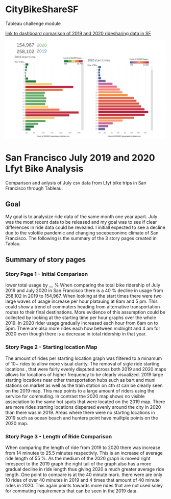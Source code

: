 # CityBikeShareSF
Tableau challenge module 

[link to dashboard comarison of 2019 and 2020 ridesharing data in SF](https://public.tableau.com/profile/robert.d.rustia#!/vizhome/Mod_14_challenge/2019-2020JulySFbikecomparison)

![preview of tables](https://github.com/misterrustia/CityBikeShareSF/blob/master/Screen%20Shot%202021-03-15%20at%206.10.01%20PM.png)


# San Francisco July 2019 and 2020 Lfyt Bike Analysis
Comparison and anlysis of July csv data from Lfyt bike trips in San Francisco through Tableau.

## Goal
My goal is to analysize ride data of the same month one year apart. July was the most recent data to be released and my goal was to see if clear differences in ride data could be revealed. I initiall expected to see a decline due to the volotile pandemic and changing soceoeconimc climate of San Francisco. The following is the summary of the 3 story pages created in Tablau.

## Summary of story pages
### Story Page 1 - Initial Comparison
lower total usage by __ % When comparing the total bike ridership of July 2019 and July 2020 in San Francisco there is a 40 % decline in usage from 258,102 in 2019 to 154,967. When looking at the start times there were two large waves of usage increase per hour platauing at 8am and 5 pm. This could show a trend of commuters heading from alternative transportation routes to their final destinations. More evidence of this assumption could be collected by looking at the starting time per hour graphs over the whole 2019. In 2020 rider usage gradually increased each hour from 6am on to 5pm. There are also more rides each how between midnight and 4 am for 2020 even though there is a decrease in total ridership in that year.

### Story Page 2 - Starting location Map
The amount of rides per starting location graph was filtered to a minamum of 10+ rides to allow more visual clarity. The removal of sigle ride starting locations , that were fairly evenly disputed across both 2019 and 2020 maps allows for locations of higher frequency to be clearly visualized. 2019 large starting locations near other transportation hubs such as bart and muni stations on market as well as the train station on 4th st can be clearly seen on the 2019 map. This map points to a large amount of riders using the service for commuting. In contrast the 2020 map shows no visible association to the same hot spots that were located on the 2019 map. There are more rides starting locations dispersed evenly around the city in 2020 than there was in 2019. Areas where there were no starting locations in 2019 such as ocean beach and hunters point have muiltple points on the 2020 map.

### Story Page 3 - Length of Ride Comparison
When comparing the length of ride from 2019 to 2020 there was increase from 14 minutes to 25.5 minutes respectivly. This is an increase of average ride length of 55 %. As the medium of the 2020 graph is moved right inrespect to the 2019 graph the right tail of the graph also has a more gradual decline in ride length thus giving 2020 a much greater average ride length. One point to compare is at the 40 minute mark. there were are only 10 rides of over 40 minutes in 2019 and 4 times that amount of 40 minute rides in 2020. This again points towards more rides that are not used soley for commuting requirements that can be seen in the 2019 data.
